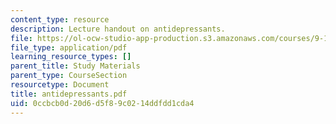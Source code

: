 ```yaml
---
content_type: resource
description: Lecture handout on antidepressants.
file: https://ol-ocw-studio-app-production.s3.amazonaws.com/courses/9-15-biochemistry-and-pharmacology-of-synaptic-transmission-fall-2007/0ccbcb0d20d6d5f89c0214ddfdd1cda4_antidepressants.pdf
file_type: application/pdf
learning_resource_types: []
parent_title: Study Materials
parent_type: CourseSection
resourcetype: Document
title: antidepressants.pdf
uid: 0ccbcb0d-20d6-d5f8-9c02-14ddfdd1cda4
---
```

